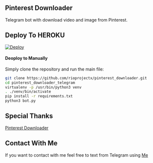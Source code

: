 ## Pinterest Downloader

Telegram bot with download video and image from Pinterest.


## Deploy To HEROKU

[![Deploy](https://www.herokucdn.com/deploy/button.svg)](https://heroku.com/deploy?template=https://github.com/rioprojectx/pinterest_downloader)

#### Deoploy to Manually
Simply clone the repository and run the main file:
```sh
git clone https://github.com/rioprojectx/pinterest_downloader.git
cd pinterest_downloader_telegram
virtualenv -p /usr/bin/python3 venv
. ./venv/bin/activate
pip install -r requirements.txt
python3 bot.py
```

## Special Thanks 

[Pinterest Downloader](https://github.com/kamronbek29/pinterst_downloader)


## Contact With Me 

If you want to contact with me feel free to text from Telegram using [Me](https://t.me/fckualot)
